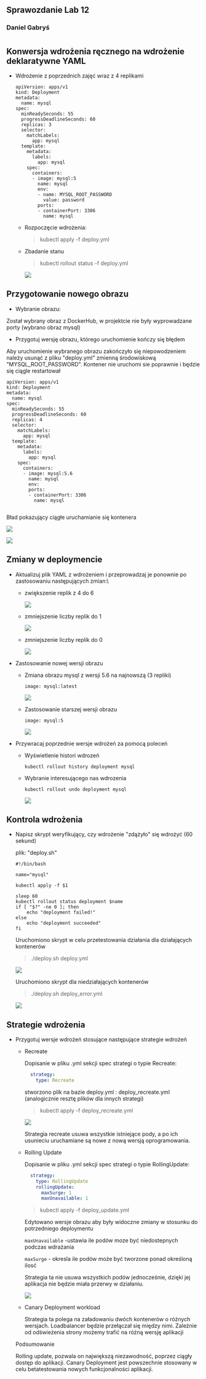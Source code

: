 ## Sprawozdanie Lab 12
###  Daniel Gabryś
#

## Konwersja wdrożenia ręcznego na wdrożenie deklaratywne YAML

- Wdrożenie z poprzednich zajęć wraz z 4 replikami  
  
  ```
  apiVersion: apps/v1 
  kind: Deployment
  metadata:
    name: mysql
  spec:
    minReadySeconds: 55
    progressDeadlineSeconds: 60
    replicas: 3
    selector:
      matchLabels:
        app: mysql
    template:
      metadata:
        labels:
          app: mysql
      spec:
        containers:
        - image: mysql:5
          name: mysql
          env:
          - name: MYSQL_ROOT_PASSWORD
            value: password
          ports:
          - containerPort: 3306
            name: mysql
  ```        
  - Rozpoczęcie wdrożenia:
  
    > kubectl apply -f deploy.yml

  - Zbadanie stanu
     > kubectl rollout status -f deploy.yml  

    ![](zd1.png)  


## Przygotowanie nowego obrazu  

- Wybranie obrazu:  

Został wybrany obraz z DockerHub, w projektcie nie były wyprowadzane porty (wybrano obraz mysql)

- Przygotuj wersję obrazu, którego uruchomienie kończy się błędem

Aby uruchomienie wybranego obrazu zakończyło się niepowodzeniem należy usunąć z pliku "deploy.yml" zmienną środowiskową "MYSQL_ROOT_PASSWORD". Kontener nie uruchomi sie poprawnie i będzie się ciągle restartował 

```
apiVersion: apps/v1 
kind: Deployment
metadata:
  name: mysql
spec:
  minReadySeconds: 55
  progressDeadlineSeconds: 60
  replicas: 4
  selector:
    matchLabels:
      app: mysql
  template:
    metadata:
      labels:
        app: mysql
    spec:
      containers:
      - image: mysql:5.6
        name: mysql
        env:
        ports:
        - containerPort: 3306
          name: mysql
        
```
Bład pokazujący ciągłe uruchamianie się kontenera

![](zd2.png)  

![](zd3.png) 

## Zmiany w deploymencie
- Aktualizuj plik YAML z wdrożeniem i przeprowadzaj je ponownie po zastosowaniu następujących zmian:\
  
  + zwiększenie replik z 4 do 6
  
    ![](zd4.png)  

   + zmniejszenie liczby replik do 1

     ![](zd6.png)  

   + zmniejszenie liczby replik do 0

        ![](zd6.png)  

- Zastosowanie nowej wersji obrazu  

   + Zmiana obrazu mysql z wersji 5.6 na najnowszą (3 repliki)

        ```image: mysql:latest``` 
    
        ![](zd7.png)  

   + Zastosowanie starszej wersji obrazu  

        ```image: mysql:5``` 

        ![](zd8.png)  
        

- Przywracaj poprzednie wersje wdrożeń za pomocą poleceń  

   + Wyświetlenie histori wdrozeń
    
        ```kubectl rollout history deployment mysql```
    
   + Wybranie interesującego nas wdrozenia

        ```kubectl rollout undo deployment mysql ```

        ![](zd9.png)  
        


## Kontrola wdrożenia

 - Napisz skrypt weryfikujący, czy wdrożenie "zdążyło" się wdrożyć (60 sekund) 
  
     plik: "deploy.sh"

    ```
    #!/bin/bash

    name="mysql"

    kubectl apply -f $1

    sleep 60
    kubectl rollout status deployment $name
    if [ "$?" -ne 0 ]; then
        echo "deployment failed!"
    else
        echo "deployment succeeded"
    fi
    ```  
    Uruchomiono skrypt w celu przetestowania działania dla działających kontenerów

    > ./deploy.sh deploy.yml 

    ![](zd10.png)  

    Uruchomiono skrypt dla niedziałających kontenerów

     > ./deploy.sh deploy_error.yml 

    ![](zd11.png)  


 
## Strategie wdrożenia
- Przygotuj wersje wdrożeń stosujące następujące strategie wdrożeń
   + Recreate

      Dopisanie w pliku .yml sekcji spec strategi o typie Recreate:  
      ```yml
        strategy:
          type: Recreate
      ```

      stworzono plik na bazie deploy.yml : deploy_recreate.yml (analogicznie resztę plików dla innych strategi)

      > kubectl apply -f deploy_recreate.yml 

      ![](zd12.png)    

      Strategia recreate usuwa wszystkie istniejące pody, a po ich usunieciu uruchamiane są nowe z nową wersją oprogramowania.

  + Rolling Update

    Dopisanie w pliku .yml sekcji spec strategi o typie RollingUpdate:  
    ```yml
      strategy:
        type: RollingUpdate
        rollingUpdate:
          maxSurge: 1
          maxUnavailable: 1
    ```

       > kubectl apply -f deploy_update.yml 

      Edytowano wersje obrazu aby były widoczne zmiany w stosunku do potrzedniego deploymentu

    ```maxUnavailable``` -ustawia ile podów moze być niedostepnych podczas wdrażania

    ```maxSurge``` - okresla ile podów może być tworzone ponad określoną ilosć

    Strategia ta nie usuwa wszystkich podów jednocześnie, dzięki jej aplikacja nie będzie miała przerwy w działaniu.

    ![](zd13.png)   

  - Canary Deployment workload

    Strategia ta polega na załadowaniu dwóch kontenerów o różnych wersjach. Loadbalancer będzie przełączał się między nimi. Zależnie od odświeżenia strony możemy trafić na różną wersję aplikacji

  Podsumowanie

  Rolling update, pozwala on największą niezawodność, poprzez ciągły dostęp do aplikacji. 
  Canary Deployment jest powszechnie stosowany w celu betatestowania nowych funkcjonalności aplikacji.